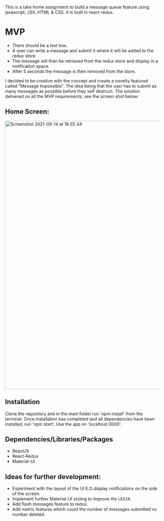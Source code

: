 This is a take home assignment to build a message queue feature using javascript, JSX, HTML & CSS. It is built in react-redux.

# MVP

- There should be a text box.
- A user can write a message and submit it where it will be added to the redux store.
- The message will then be retrieved from the redux store and display in a notification space.
- After 5 seconds the message is then removed from the store.

I decided to be creative with the concept and create a novelty featured called "Message Impossible". The idea being that the user has to submit as many messages as possible before they self destruct. The solution delivered on all the MVP requirements, see the screen shot below:

## Home Screen:

<img width="880" alt="Screenshot 2021-09-14 at 18 02 44" src="https://user-images.githubusercontent.com/48687748/133316459-fc76066d-9836-4343-b222-807d6c546053.png">


## Installation

Clone the repository and in the main folder run 'npm install' from the terminal. Once installation has completed and all dependencies have been installed, run 'npm start'. Use the app on 'localhost:3000'.

## Dependencies/Libraries/Packages

 - ReactJS
 - React-Redux
 - Material-UI
 
 ## Ideas for further development:
 
 - Experiment with the layout of the UI E.G.display notifications on the side of the screen.
 - Implement further Material-UI styling to improve the UI/UX. 
 - Add flash messages feature to redux.
 - Add metric features which count the number of messages submitted vs number deleted.
